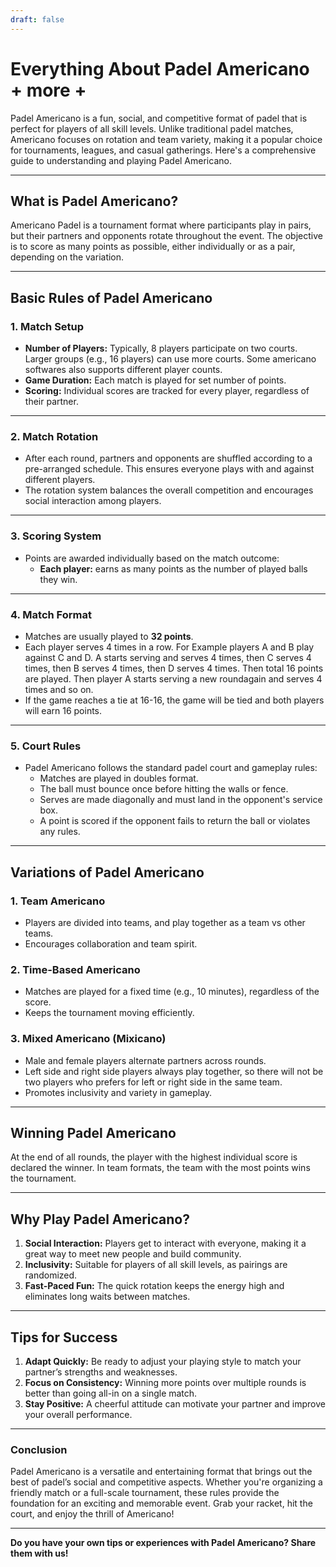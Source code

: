 ```yaml
---
draft: false
---
```

# Everything About Padel Americano + more +

Padel Americano is a fun, social, and competitive format of padel that is perfect for players of all skill levels. Unlike traditional padel matches, Americano focuses on rotation and team variety, making it a popular choice for tournaments, leagues, and casual gatherings. Here's a comprehensive guide to understanding and playing Padel Americano.

---

## **What is Padel Americano?**

Americano Padel is a tournament format where participants play in pairs, but their partners and opponents rotate throughout the event. The objective is to score as many points as possible, either individually or as a pair, depending on the variation.

---

## **Basic Rules of Padel Americano**

### **1. Match Setup**
- **Number of Players:** Typically, 8 players participate on two courts. Larger groups (e.g., 16 players) can use more courts. Some americano softwares also supports different player counts.
- **Game Duration:** Each match is played for set number of points.
- **Scoring:** Individual scores are tracked for every player, regardless of their partner.

---

### **2. Match Rotation**
- After each round, partners and opponents are shuffled according to a pre-arranged schedule. This ensures everyone plays with and against different players.
- The rotation system balances the overall competition and encourages social interaction among players.

---

### **3. Scoring System**
- Points are awarded individually based on the match outcome:
  - **Each player:** earns as many points as the number of played balls they win.

---

### **4. Match Format**
- Matches are usually played to **32 points**.
- Each player serves 4 times in a row. For Example players A and B play against C and D. A starts serving and serves 4 times, then C serves 4 times, then B serves 4 times, then D serves 4 times. Then total 16 points are played. Then player A starts serving a new roundagain and serves 4 times and so on.
- If the game reaches a tie at 16-16, the game will be tied and both players will earn 16 points.

---

### **5. Court Rules**
- Padel Americano follows the standard padel court and gameplay rules:
  - Matches are played in doubles format.
  - The ball must bounce once before hitting the walls or fence.
  - Serves are made diagonally and must land in the opponent's service box.
  - A point is scored if the opponent fails to return the ball or violates any rules.

---

## **Variations of Padel Americano**

### **1. Team Americano**
- Players are divided into teams, and play together as a team vs other teams.
- Encourages collaboration and team spirit.

### **2. Time-Based Americano**
- Matches are played for a fixed time (e.g., 10 minutes), regardless of the score.
- Keeps the tournament moving efficiently.

### **3. Mixed Americano (Mixicano)**
- Male and female players alternate partners across rounds.
- Left side and right side players always play together, so there will not be two players who prefers for left or right side in the same team.
- Promotes inclusivity and variety in gameplay.

---

## **Winning Padel Americano**

At the end of all rounds, the player with the highest individual score is declared the winner. In team formats, the team with the most points wins the tournament.

---

## **Why Play Padel Americano?**

1. **Social Interaction:** Players get to interact with everyone, making it a great way to meet new people and build community.
2. **Inclusivity:** Suitable for players of all skill levels, as pairings are randomized.
3. **Fast-Paced Fun:** The quick rotation keeps the energy high and eliminates long waits between matches.

---

## **Tips for Success**

1. **Adapt Quickly:** Be ready to adjust your playing style to match your partner’s strengths and weaknesses.
2. **Focus on Consistency:** Winning more points over multiple rounds is better than going all-in on a single match.
3. **Stay Positive:** A cheerful attitude can motivate your partner and improve your overall performance.

---

### **Conclusion**

Padel Americano is a versatile and entertaining format that brings out the best of padel’s social and competitive aspects. Whether you're organizing a friendly match or a full-scale tournament, these rules provide the foundation for an exciting and memorable event. Grab your racket, hit the court, and enjoy the thrill of Americano! 

---

**Do you have your own tips or experiences with Padel Americano? Share them with us!**